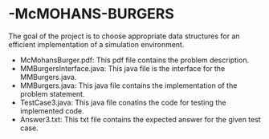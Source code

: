 # -McMOHANS-BURGERS
The goal of the project is to choose appropriate data structures for an efficient implementation of a simulation environment.   
- McMohansBurger.pdf: This pdf file contains the problem description.   
- MMBurgersInterface.java: This java file is the interface for the MMBurgers.java.   
- MMBurgers.java: This java file contains the implementation of the problem statement.   
- TestCase3.java: This java file conatins the code for testing the implemented code.   
- Answer3.txt: This txt file contains the expected answer for the given test case.
